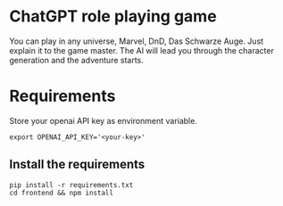 # ChatGPT role playing game

You can play in any universe, Marvel, DnD, Das Schwarze Auge.
Just explain it to the game master. The AI will lead you through the 
character generation and the adventure starts.


# Requirements

Store your openai API key as environment variable.

    export OPENAI_API_KEY='<your-key>'

## Install the requirements

    pip install -r requirements.txt
    cd frontend && npm install
    
    
  

